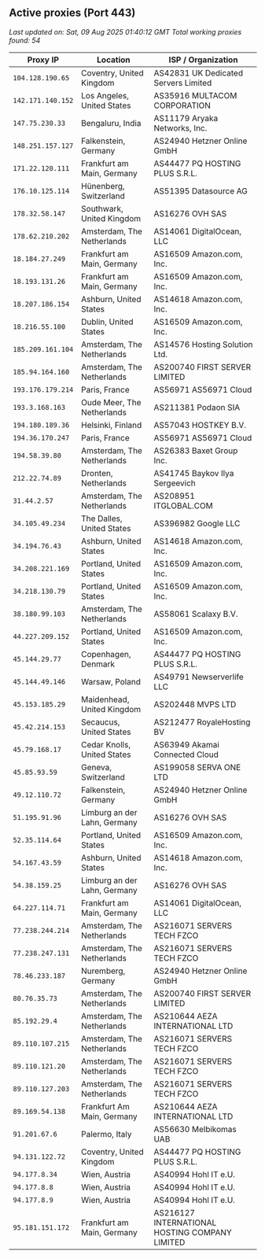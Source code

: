 ## Active proxies (Port 443)

_Last updated on: Sat, 09 Aug 2025 01:40:12 GMT_
_Total working proxies found: 54_

| Proxy IP          | Location                     | ISP / Organization                             |
| ----------------- | ---------------------------- | ---------------------------------------------- |
| `104.128.190.65`  | Coventry, United Kingdom     | AS42831 UK Dedicated Servers Limited           |
| `142.171.140.152` | Los Angeles, United States   | AS35916 MULTACOM CORPORATION                   |
| `147.75.230.33`   | Bengaluru, India             | AS11179 Aryaka Networks, Inc.                  |
| `148.251.157.127` | Falkenstein, Germany         | AS24940 Hetzner Online GmbH                    |
| `171.22.120.111`  | Frankfurt am Main, Germany   | AS44477 PQ HOSTING PLUS S.R.L.                 |
| `176.10.125.114`  | Hünenberg, Switzerland       | AS51395 Datasource AG                          |
| `178.32.58.147`   | Southwark, United Kingdom    | AS16276 OVH SAS                                |
| `178.62.210.202`  | Amsterdam, The Netherlands   | AS14061 DigitalOcean, LLC                      |
| `18.184.27.249`   | Frankfurt am Main, Germany   | AS16509 Amazon.com, Inc.                       |
| `18.193.131.26`   | Frankfurt am Main, Germany   | AS16509 Amazon.com, Inc.                       |
| `18.207.186.154`  | Ashburn, United States       | AS14618 Amazon.com, Inc.                       |
| `18.216.55.100`   | Dublin, United States        | AS16509 Amazon.com, Inc.                       |
| `185.209.161.104` | Amsterdam, The Netherlands   | AS14576 Hosting Solution Ltd.                  |
| `185.94.164.160`  | Amsterdam, The Netherlands   | AS200740 FIRST SERVER LIMITED                  |
| `193.176.179.214` | Paris, France                | AS56971 AS56971 Cloud                          |
| `193.3.168.163`   | Oude Meer, The Netherlands   | AS211381 Podaon SIA                            |
| `194.180.189.36`  | Helsinki, Finland            | AS57043 HOSTKEY B.V.                           |
| `194.36.170.247`  | Paris, France                | AS56971 AS56971 Cloud                          |
| `194.58.39.80`    | Amsterdam, The Netherlands   | AS26383 Baxet Group Inc.                       |
| `212.22.74.89`    | Dronten, Netherlands         | AS41745 Baykov Ilya Sergeevich                 |
| `31.44.2.57`      | Amsterdam, The Netherlands   | AS208951 ITGLOBAL.COM                          |
| `34.105.49.234`   | The Dalles, United States    | AS396982 Google LLC                            |
| `34.194.76.43`    | Ashburn, United States       | AS14618 Amazon.com, Inc.                       |
| `34.208.221.169`  | Portland, United States      | AS16509 Amazon.com, Inc.                       |
| `34.218.130.79`   | Portland, United States      | AS16509 Amazon.com, Inc.                       |
| `38.180.99.103`   | Amsterdam, The Netherlands   | AS58061 Scalaxy B.V.                           |
| `44.227.209.152`  | Portland, United States      | AS16509 Amazon.com, Inc.                       |
| `45.144.29.77`    | Copenhagen, Denmark          | AS44477 PQ HOSTING PLUS S.R.L.                 |
| `45.144.49.146`   | Warsaw, Poland               | AS49791 Newserverlife LLC                      |
| `45.153.185.29`   | Maidenhead, United Kingdom   | AS202448 MVPS LTD                              |
| `45.42.214.153`   | Secaucus, United States      | AS212477 RoyaleHosting BV                      |
| `45.79.168.17`    | Cedar Knolls, United States  | AS63949 Akamai Connected Cloud                 |
| `45.85.93.59`     | Geneva, Switzerland          | AS199058 SERVA ONE LTD                         |
| `49.12.110.72`    | Falkenstein, Germany         | AS24940 Hetzner Online GmbH                    |
| `51.195.91.96`    | Limburg an der Lahn, Germany | AS16276 OVH SAS                                |
| `52.35.114.64`    | Portland, United States      | AS16509 Amazon.com, Inc.                       |
| `54.167.43.59`    | Ashburn, United States       | AS14618 Amazon.com, Inc.                       |
| `54.38.159.25`    | Limburg an der Lahn, Germany | AS16276 OVH SAS                                |
| `64.227.114.71`   | Frankfurt am Main, Germany   | AS14061 DigitalOcean, LLC                      |
| `77.238.244.214`  | Amsterdam, The Netherlands   | AS216071 SERVERS TECH FZCO                     |
| `77.238.247.131`  | Amsterdam, The Netherlands   | AS216071 SERVERS TECH FZCO                     |
| `78.46.233.187`   | Nuremberg, Germany           | AS24940 Hetzner Online GmbH                    |
| `80.76.35.73`     | Amsterdam, The Netherlands   | AS200740 FIRST SERVER LIMITED                  |
| `85.192.29.4`     | Amsterdam, The Netherlands   | AS210644 AEZA INTERNATIONAL LTD                |
| `89.110.107.215`  | Amsterdam, The Netherlands   | AS216071 SERVERS TECH FZCO                     |
| `89.110.121.20`   | Amsterdam, The Netherlands   | AS216071 SERVERS TECH FZCO                     |
| `89.110.127.203`  | Amsterdam, The Netherlands   | AS216071 SERVERS TECH FZCO                     |
| `89.169.54.138`   | Frankfurt Am Main, Germany   | AS210644 AEZA INTERNATIONAL LTD                |
| `91.201.67.6`     | Palermo, Italy               | AS56630 Melbikomas UAB                         |
| `94.131.122.72`   | Coventry, United Kingdom     | AS44477 PQ HOSTING PLUS S.R.L.                 |
| `94.177.8.34`     | Wien, Austria                | AS40994 Hohl IT e.U.                           |
| `94.177.8.8`      | Wien, Austria                | AS40994 Hohl IT e.U.                           |
| `94.177.8.9`      | Wien, Austria                | AS40994 Hohl IT e.U.                           |
| `95.181.151.172`  | Frankfurt am Main, Germany   | AS216127 INTERNATIONAL HOSTING COMPANY LIMITED |
